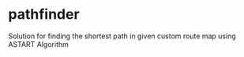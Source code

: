 # pathfinder
Solution for finding the shortest path in given custom route map using ASTART Algorithm
